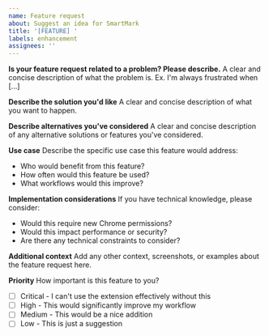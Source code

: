 ```yaml
---
name: Feature request
about: Suggest an idea for SmartMark
title: '[FEATURE] '
labels: enhancement
assignees: ''
---
```


**Is your feature request related to a problem? Please describe.**
A clear and concise description of what the problem is. Ex. I'm always frustrated when [...]

**Describe the solution you'd like**
A clear and concise description of what you want to happen.

**Describe alternatives you've considered**
A clear and concise description of any alternative solutions or features you've considered.

**Use case**
Describe the specific use case this feature would address:
- Who would benefit from this feature?
- How often would this feature be used?
- What workflows would this improve?

**Implementation considerations**
If you have technical knowledge, please consider:
- Would this require new Chrome permissions?
- Would this impact performance or security?
- Are there any technical constraints to consider?

**Additional context**
Add any other context, screenshots, or examples about the feature request here.

**Priority**
How important is this feature to you?
- [ ] Critical - I can't use the extension effectively without this
- [ ] High - This would significantly improve my workflow
- [ ] Medium - This would be a nice addition
- [ ] Low - This is just a suggestion
